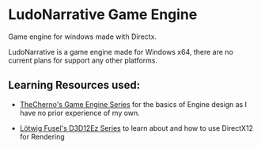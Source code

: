 # LudoNarrative Game Engine

Game engine for windows made with Directx.

LudoNarrative is a game engine made for Windows x64, there are no current plans for support any other platforms.

## Learning Resources used:

- [TheCherno's Game Engine Series](https://www.youtube.com/playlist?list=PLlrATfBNZ98dC-V-N3m0Go4deliWHPFwT) for the basics of Engine design as I have no prior experience of my own.

- [Lötwig Fusel's D3D12Ez Series](https://www.youtube.com/playlist?list=PL-m4pn2uJvXF30Vu2DNK1mKH2EJxOc_jU) to learn about and how to use DirectX12 for Rendering